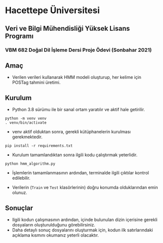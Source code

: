 # Hacettepe Üniversitesi
## Veri ve Bilgi Mühendisliği Yüksek Lisans Programı
### VBM 682 Doğal Dil İşleme Dersi Proje Ödevi (Sonbahar 2021)


## Amaç
* Verilen verileri kullanarak HMM modeli oluşturup, her kelime için POSTag tahmini üretimi.

## Kurulum
* Python 3.8 sürümu ile bir sanal ortam yaratılır ve aktif hale getirilir.
```
python -m venv venv
. venv/bin/activate
```

* venv aktif olduktan sonra, gerekli kütüphanelerin kurulması gerekmektedir. 
```
pip install -r requirements.txt
```

* Kurulum tamamlandıktan sonra ilgili kodu çalıştırmak yeterlidir.
```
python hmm_algorithm.py
```

* İşlemlerin tamamlanmasının ardından, terminalde ilgili çıktılar kontrol edilebilir.

* Verilerin (`Train` ve `Test` klasörlerinin) doğru konumda olduklarından emin olunuz.

## Sonuçlar
* Ilgili kodun çalışmasının ardından, içinde bulunulan dizin içerisine gerekli dosyaların oluşturulduğunu görebilirsiniz.
* Daha detaylı sonuç dosyalarını oluşturmak için, kodun ilk satırlarındaki açıklama kısmını okumanız yeterli olacaktır.
